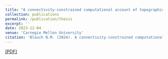 ```yaml
---
title: "A connectivity-constrained computational account of topographic organization in high-level visual cortex"
collection: publications
permalink: /publication/thesis
excerpt: ''
date: 2023-12-04
venue: 'Carnegie Mellon University'
citation: 'Blauch N.M. (2024). A connectivity-constrained computational account of topographic organization in high-level visual cortex. Ph.D Thesis. Carnegie Mellon University.'
---
```


[[PDF]](https://drive.google.com/file/d/1IQHRDlrYtlQsluxUe8Ggido9xUAc4Ud9/view?usp=drive_link)
